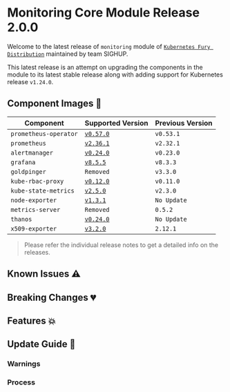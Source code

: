 # Monitoring Core Module Release 2.0.0

Welcome to the latest release of `monitoring` module of [`Kubernetes Fury
Distribution`](https://github.com/sighupio/fury-distribution) maintained by team
SIGHUP.

This latest release is an attempt on upgrading the components in the module to
its latest stable release along with adding support for Kubernetes release
`v1.24.0`.

## Component Images 🚢

| Component             | Supported Version                                                                            | Previous Version |
|-----------------------|----------------------------------------------------------------------------------------------|------------------|
| `prometheus-operator` | [`v0.57.0`](https://github.com/prometheus-operator/prometheus-operator/releases/tag/v0.57.0) | `v0.53.1`        |
| `prometheus`          | [`v2.36.1`](https://github.com/prometheus/prometheus/releases/tag/v2.36.1)                   | `v2.32.1`        |
| `alertmanager`        | [`v0.24.0`](https://github.com/prometheus/alertmanager/releases/tag/v0.24.0)                 | `v0.23.0`        |
| `grafana`             | [`v8.5.5`](https://github.com/grafana/grafana/releases/tag/v8.5.5)                           | `v8.3.3`         |
| `goldpinger`          | `Removed`                                                                                    | `v3.3.0`         |
| `kube-rbac-proxy`     | [`v0.12.0`](https://github.com/brancz/kube-rbac-proxy/releases/tag/v0.12.0)                  | `v0.11.0`        |
| `kube-state-metrics`  | [`v2.5.0`](https://github.com/kubernetes/kube-state-metrics/releases/tag/v2.5.0)             | `v2.3.0`         |
| `node-exporter`       | [`v1.3.1`](https://github.com/prometheus/node_exporter/releases/tag/v1.3.1)                  | `No Update`      |
| `metrics-server`      | `Removed`                                                                                    | `0.5.2`          |
| `thanos`              | [`v0.24.0`](https://github.com/thanos-io/thanos/releases/tag/v0.24.0)                        | `No Update`      |
| `x509-exporter`       | [`v3.2.0`](https://github.com/enix/x509-certificate-exporter/releases/tag/v3.2.0)            | `2.12.1`         |

> Please refer the individual release notes to get a detailed info on the
> releases.

## Known Issues ⚠️

## Breaking Changes 💔

## Features 💥

## Update Guide 🦮

### Warnings

### Process

